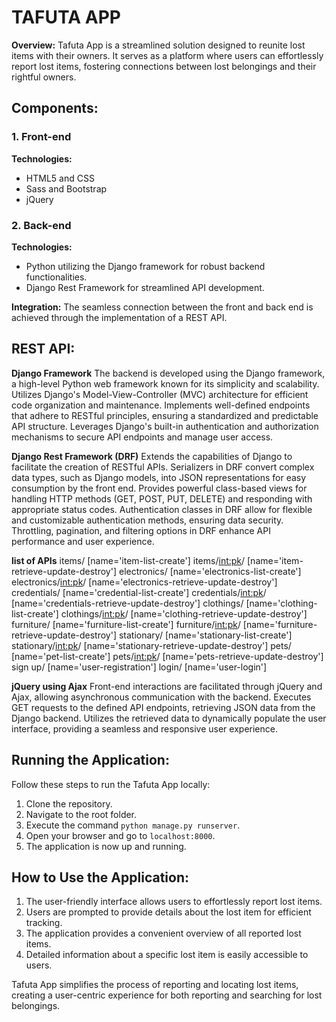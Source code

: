 # TAFUTA APP

**Overview:**
Tafuta App is a streamlined solution designed to reunite lost items with their owners. It serves as a platform where users can effortlessly report lost items, fostering connections between lost belongings and their rightful owners.

## Components:

### 1. Front-end

**Technologies:**
- HTML5 and CSS
- Sass and Bootstrap
- jQuery

### 2. Back-end

**Technologies:**
- Python utilizing the Django framework for robust backend functionalities.
- Django Rest Framework for streamlined API development.

**Integration:**
The seamless connection between the front and back end is achieved through the implementation of a REST API.

## REST API:
**Django Framework**
The backend is developed using the Django framework, a high-level Python web framework known for its simplicity and scalability.
Utilizes Django's Model-View-Controller (MVC) architecture for efficient code organization and maintenance.
Implements well-defined endpoints that adhere to RESTful principles, ensuring a standardized and predictable API structure.
Leverages Django's built-in authentication and authorization mechanisms to secure API endpoints and manage user access.

**Django Rest Framework (DRF)**
Extends the capabilities of Django to facilitate the creation of RESTful APIs.
Serializers in DRF convert complex data types, such as Django models, into JSON representations for easy consumption by the front end.
Provides powerful class-based views for handling HTTP methods (GET, POST, PUT, DELETE) and responding with appropriate status codes.
Authentication classes in DRF allow for flexible and customizable authentication methods, ensuring data security.
Throttling, pagination, and filtering options in DRF enhance API performance and user experience.

**list of APIs**
items/ [name='item-list-create']
items/<int:pk>/ [name='item-retrieve-update-destroy']
electronics/ [name='electronics-list-create']
electronics/<int:pk>/ [name='electronics-retrieve-update-destroy']
credentials/ [name='credential-list-create']
credentials/<int:pk>/ [name='credentials-retrieve-update-destroy']
clothings/ [name='clothing-list-create']
clothings/<int:pk>/ [name='clothing-retrieve-update-destroy']
furniture/ [name='furniture-list-create']
furniture/<int:pk>/ [name='furniture-retrieve-update-destroy']
stationary/ [name='stationary-list-create']
stationary/<int:pk>/ [name='stationary-retrieve-update-destroy']
pets/ [name='pet-list-create']
pets/<int:pk>/ [name='pets-retrieve-update-destroy']
sign up/ [name='user-registration']
login/ [name='user-login']

**jQuery using Ajax**
Front-end interactions are facilitated through jQuery and Ajax, allowing asynchronous communication with the backend.
Executes GET requests to the defined API endpoints, retrieving JSON data from the Django backend.
Utilizes the retrieved data to dynamically populate the user interface, providing a seamless and responsive user experience.


## Running the Application:

Follow these steps to run the Tafuta App locally:

1. Clone the repository.
2. Navigate to the root folder.
3. Execute the command `python manage.py runserver`.
4. Open your browser and go to `localhost:8000`.
5. The application is now up and running.

## How to Use the Application:

1. The user-friendly interface allows users to effortlessly report lost items.
2. Users are prompted to provide details about the lost item for efficient tracking.
3. The application provides a convenient overview of all reported lost items.
4. Detailed information about a specific lost item is easily accessible to users.

Tafuta App simplifies the process of reporting and locating lost items, creating a user-centric experience for both reporting and searching for lost belongings.

